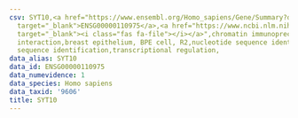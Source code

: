 ```yaml
---
csv: SYT10,<a href="https://www.ensembl.org/Homo_sapiens/Gene/Summary?db=core;g=ENSG00000110975"
  target="_blank">ENSG00000110975</a>,<a href="https://www.ncbi.nlm.nih.gov/pubmed/22863008"
  target="_blank"><i class="fas fa-file"></i></a>",chromatin immunoprecipitation assay,direct
  interaction,breast epithelium, BPE cell, R2,nucleotide sequence identification,nucleotide
  sequence identification,transcriptional regulation,
data_alias: SYT10
data_id: ENSG00000110975
data_numevidence: 1
data_species: Homo sapiens
data_taxid: '9606'
title: SYT10
---
```

